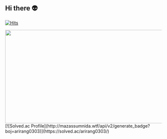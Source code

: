 ## Hi there 👽

[![Hits](https://hits.seeyoufarm.com/api/count/incr/badge.svg?url=https%3A%2F%2Fgithub.com%2Fmirinae700%2Fhit-counter&count_bg=%235EB6B4&title_bg=%232C5168&icon=waze.svg&icon_color=%23E7E7E7&title=hits&edge_flat=false)](https://github.com/mirinae700)

<a href="https://github.com/devxb/gitanimals" style="text-align: center;">
    <img
      src="https://render.gitanimals.org/farms/mirinae700"
      width="600"
      height="300"
    />
</a>
[![Solved.ac Profile](http://mazassumnida.wtf/api/v2/generate_badge?boj=arirang0303)](https://solved.ac/arirang0303/)

  

